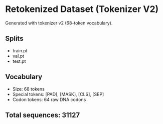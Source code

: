 # Retokenized Dataset (Tokenizer V2)

Generated with tokenizer v2 (68-token vocabulary).

## Splits
- train.pt
- val.pt
- test.pt

## Vocabulary
- Size: 68 tokens
- Special tokens: [PAD], [MASK], [CLS], [SEP]
- Codon tokens: 64 raw DNA codons

## Total sequences: 31127
